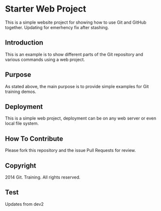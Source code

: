 # Starter Web Project

This is a simple website project for showing
how to use Git and GitHub together. Updating
for emerhency fix after stashing.

## Introduction

This is an example is to show different parts
of the Git repository and various commands
using a web project.

## Purpose

As stated above, the main purpose is to
provide simple examples for Git training
demos.

## Deployment

This is a simple web project, deployment
can be on any web server or even local 
file system.

## How To Contribute

Please fork this repository and the issue 
Pull Requests for review. 

## Copyright

2014 Git. Training. All rights reserved.

## Test

Updates from dev2
